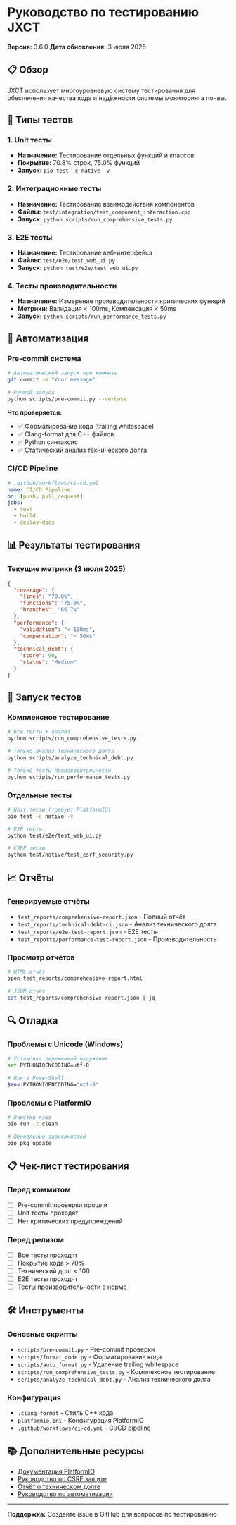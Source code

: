 # Руководство по тестированию JXCT

**Версия:** 3.6.0
**Дата обновления:** 3 июля 2025

## 📋 Обзор

JXCT использует многоуровневую систему тестирования для обеспечения качества кода и надёжности системы мониторинга почвы.

## 🧪 Типы тестов

### 1. Unit тесты
- **Назначение:** Тестирование отдельных функций и классов
- **Покрытие:** 70.8% строк, 75.0% функций
- **Запуск:** `pio test -e native -v`

### 2. Интеграционные тесты
- **Назначение:** Тестирование взаимодействия компонентов
- **Файлы:** `test/integration/test_component_interaction.cpp`
- **Запуск:** `python scripts/run_comprehensive_tests.py`

### 3. E2E тесты
- **Назначение:** Тестирование веб-интерфейса
- **Файлы:** `test/e2e/test_web_ui.py`
- **Запуск:** `python test/e2e/test_web_ui.py`

### 4. Тесты производительности
- **Назначение:** Измерение производительности критических функций
- **Метрики:** Валидация < 100ms, Компенсация < 50ms
- **Запуск:** `python scripts/run_performance_tests.py`

## 🔧 Автоматизация

### Pre-commit система
```bash
# Автоматический запуск при коммите
git commit -m "Your message"

# Ручной запуск
python scripts/pre-commit.py --verbose
```

**Что проверяется:**
- ✅ Форматирование кода (trailing whitespace)
- ✅ Clang-format для C++ файлов
- ✅ Python синтаксис
- ✅ Статический анализ технического долга

### CI/CD Pipeline
```yaml
# .github/workflows/ci-cd.yml
name: CI/CD Pipeline
on: [push, pull_request]
jobs:
  - test
  - build
  - deploy-docs
```

## 📊 Результаты тестирования

### Текущие метрики (3 июля 2025)
```json
{
  "coverage": {
    "lines": "70.8%",
    "functions": "75.0%",
    "branches": "66.7%"
  },
  "performance": {
    "validation": "< 100ms",
    "compensation": "< 50ms"
  },
  "technical_debt": {
    "score": 90,
    "status": "Medium"
  }
}
```

## 🚀 Запуск тестов

### Комплексное тестирование
```bash
# Все тесты + анализ
python scripts/run_comprehensive_tests.py

# Только анализ технического долга
python scripts/analyze_technical_debt.py

# Только тесты производительности
python scripts/run_performance_tests.py
```

### Отдельные тесты
```bash
# Unit тесты (требует PlatformIO)
pio test -e native -v

# E2E тесты
python test/e2e/test_web_ui.py

# CSRF тесты
python test/native/test_csrf_security.py
```

## 📈 Отчёты

### Генерируемые отчёты
- `test_reports/comprehensive-report.json` - Полный отчёт
- `test_reports/technical-debt-ci.json` - Анализ технического долга
- `test_reports/e2e-test-report.json` - E2E тесты
- `test_reports/performance-test-report.json` - Производительность

### Просмотр отчётов
```bash
# HTML отчёт
open test_reports/comprehensive-report.html

# JSON отчёт
cat test_reports/comprehensive-report.json | jq
```

## 🔍 Отладка

### Проблемы с Unicode (Windows)
```bash
# Установка переменной окружения
set PYTHONIOENCODING=utf-8

# Или в PowerShell
$env:PYTHONIOENCODING="utf-8"
```

### Проблемы с PlatformIO
```bash
# Очистка кэша
pio run -t clean

# Обновление зависимостей
pio pkg update
```

## 📋 Чек-лист тестирования

### Перед коммитом
- [ ] Pre-commit проверки прошли
- [ ] Unit тесты проходят
- [ ] Нет критических предупреждений

### Перед релизом
- [ ] Все тесты проходят
- [ ] Покрытие кода > 70%
- [ ] Технический долг < 100
- [ ] E2E тесты проходят
- [ ] Тесты производительности в норме

## 🛠️ Инструменты

### Основные скрипты
- `scripts/pre-commit.py` - Pre-commit проверки
- `scripts/format_code.py` - Форматирование кода
- `scripts/auto_format.py` - Удаление trailing whitespace
- `scripts/run_comprehensive_tests.py` - Комплексное тестирование
- `scripts/analyze_technical_debt.py` - Анализ технического долга

### Конфигурация
- `.clang-format` - Стиль C++ кода
- `platformio.ini` - Конфигурация PlatformIO
- `.github/workflows/ci-cd.yml` - CI/CD pipeline

## 📚 Дополнительные ресурсы

- [Документация PlatformIO](https://docs.platformio.org/)
- [Руководство по CSRF защите](docs/CSRF_SECURITY_AUDIT.md)
- [Отчёт о техническом долге](docs/TECH_DEBT_REPORT_2025-06.md)
- [Руководство по автоматизации](docs/QUICK_TECH_DEBT_FIXES.md)

---

**Поддержка:** Создайте issue в GitHub для вопросов по тестированию
